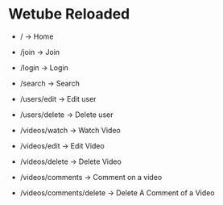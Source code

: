 # Wetube Reloaded

* / -> Home
* /join -> Join
* /login -> Login
* /search -> Search

* /users/edit -> Edit user
* /users/delete -> Delete user

* /videos/watch -> Watch Video
* /videos/edit -> Edit Video
* /videos/delete -> Delete Video
* /videos/comments -> Comment on a video
* /videos/comments/delete -> Delete A Comment of a Video